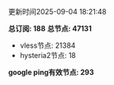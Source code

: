 更新时间2025-09-04 18:21:48

**总订阅: 188**
**总节点: 47131**
- vless节点: 21384
- hysteria2节点: 18

**google ping有效节点: 293**
